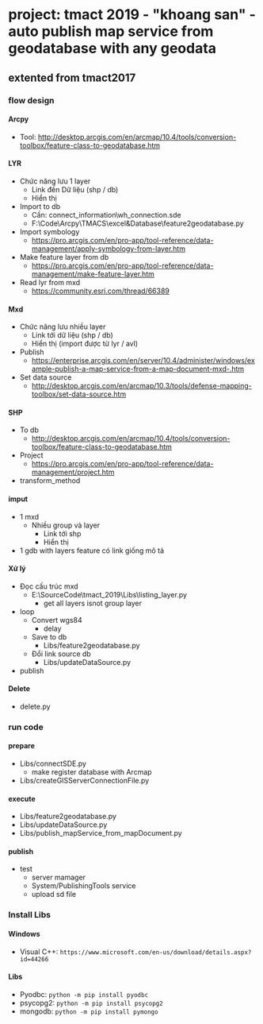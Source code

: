 # project: tmact 2019 - "khoang san" - auto publish map service from geodatabase with any geodata
## extented from tmact2017
### flow design 
#### Arcpy
- Tool:
http://desktop.arcgis.com/en/arcmap/10.4/tools/conversion-toolbox/feature-class-to-geodatabase.htm
#### LYR
- Chức năng lưu 1 layer
    - Link đến Dữ liệu (shp / db) 
    - Hiển thị
- Import to db
    - Cần: connect_information\wh_connection.sde
    - F:\Code\Arcpy\TMACS\excel&Database\feature2geodatabase.py
- Import symbology
    - https://pro.arcgis.com/en/pro-app/tool-reference/data-management/apply-symbology-from-layer.htm
- Make feature layer from db
    - https://pro.arcgis.com/en/pro-app/tool-reference/data-management/make-feature-layer.htm
- Read lyr from mxd
    - https://community.esri.com/thread/66389
#### Mxd
- Chức năng lưu nhiều layer
    - Link tới dữ liệu (shp / db)
    - Hiển thị (import được từ lyr / avl)
- Publish
    - https://enterprise.arcgis.com/en/server/10.4/administer/windows/example-publish-a-map-service-from-a-map-document-mxd-.htm
- Set data source
    - http://desktop.arcgis.com/en/arcmap/10.3/tools/defense-mapping-toolbox/set-data-source.htm
#### SHP
- To db
    - http://desktop.arcgis.com/en/arcmap/10.4/tools/conversion-toolbox/feature-class-to-geodatabase.htm
- Project
    - https://pro.arcgis.com/en/pro-app/tool-reference/data-management/project.htm
- transform_method

#### imput
- 1 mxd
    - Nhiều group và layer
        - Link tới shp
        - Hiển thị
- 1 gdb with layers feature có link giống mô tả
#### Xử lý
- Đọc cấu trúc mxd
    - E:\SourceCode\tmact_2019\Libs\listing_layer.py
        - get all layers isnot group layer
- loop
    - Convert wgs84
        - delay
    - Save to db
        - Libs/feature2geodatabase.py
    - Đổi link source db
        - Libs/updateDataSource.py
- publish

#### Delete
- delete.py

### run code
#### prepare
- Libs/connectSDE.py
    - make register database with Arcmap 
- Libs/createGISServerConnectionFile.py
#### execute
- Libs/feature2geodatabase.py
- Libs/updateDataSource.py
- Libs/publish_mapService_from_mapDocument.py
#### publish
- test
    - server mamager
    - System/PublishingTools service
    - upload sd file
    
    
### Install Libs
#### Windows
- Visual C++: `https://www.microsoft.com/en-us/download/details.aspx?id=44266`
#### Libs
- Pyodbc: `python -m pip install pyodbc`
- psycopg2: `python -m pip install psycopg2`
- mongodb: `python -m pip install pymongo`
